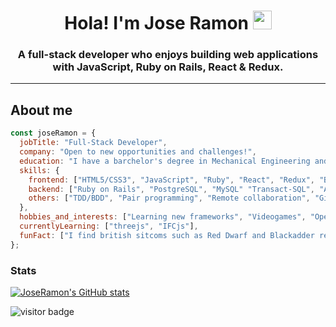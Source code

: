 <h1 align="center"> Hola! I'm Jose Ramon <img src="./images/hi.gif" style="width: 30px"/> </h1>
<h3 align="center"> A full-stack developer who enjoys building web applications with JavaScript, Ruby on Rails, React & Redux.</h3>

---

## About me
```javascript
const joseRamon = {
  jobTitle: "Full-Stack Developer",
  company: "Open to new opportunities and challenges!",
  education: "I have a barchelor's degree in Mechanical Engineering and a master in Design",
  skills: {
    frontend: ["HTML5/CSS3", "JavaScript", "Ruby", "React", "Redux", "Bootstrap", "Tailswind CSS"],
    backend: ["Ruby on Rails", "PostgreSQL", "MySQL" "Transact-SQL", "API development and documentation"],
    others: ["TDD/BDD", "Pair programming", "Remote collaboration", "Git", "Git-flow", "Project MGMT", "Agile/extreme programming"]
  },
  hobbies_and_interests: ["Learning new frameworks", "Videogames", "Open-source", "Traveling", "Guitar"],
  currentlyLearning: ["threejs", "IFCjs"],
  funFact: ["I find british sitcoms such as Red Dwarf and Blackadder really funny!"]
};
```

### Stats

[![JoseRamon's GitHub stats](https://github-readme-stats.vercel.app/api?username=jr-cast&theme=dark)](https://github.com/anuraghazra/github-readme-stats) 

![visitor badge](https://visitor-badge.glitch.me/badge?page_id=jr-cast.visitor-badge)


